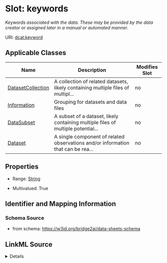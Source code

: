 

# Slot: keywords


_Keywords associated with the data. These may be provided by the data creator or assigned later in a manual or automated manner._



URI: [dcat:keyword](http://www.w3.org/ns/dcat#keyword)



<!-- no inheritance hierarchy -->





## Applicable Classes

| Name | Description | Modifies Slot |
| --- | --- | --- |
| [DatasetCollection](DatasetCollection.md) | A collection of related datasets, likely containing multiple files of multipl... |  no  |
| [Information](Information.md) | Grouping for datasets and data files |  no  |
| [DataSubset](DataSubset.md) | A subset of a dataset, likely containing multiple files of multiple potential... |  no  |
| [Dataset](Dataset.md) | A single component of related observations and/or information that can be rea... |  no  |







## Properties

* Range: [String](String.md)

* Multivalued: True





## Identifier and Mapping Information







### Schema Source


* from schema: https://w3id.org/bridge2ai/data-sheets-schema




## LinkML Source

<details>
```yaml
name: keywords
description: Keywords associated with the data. These may be provided by the data
  creator or assigned later in a manual or automated manner.
from_schema: https://w3id.org/bridge2ai/data-sheets-schema
exact_mappings:
- schema:keywords
rank: 1000
singular_name: keyword
slot_uri: dcat:keyword
multivalued: true
alias: keywords
domain_of:
- Information
range: string

```
</details>